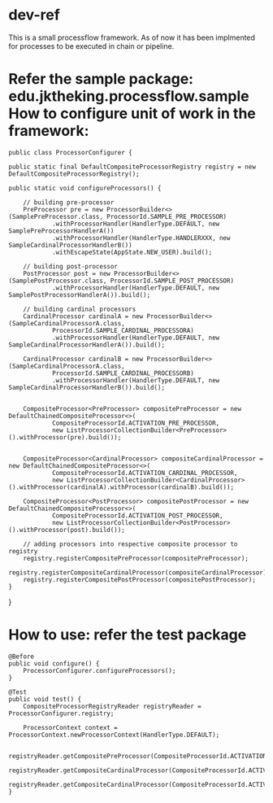 # dev-ref
This is a small processflow framework. As of now it has been implmented for processes to be executed in chain or pipeline.


Refer the sample package: edu.jktheking.processflow.sample
How to configure unit of work in the framework:
===============================================

	public class ProcessorConfigurer {

	public static final DefaultCompositeProcessorRegistry registry = new DefaultCompositeProcessorRegistry();

	public static void configureProcessors() {

		// building pre-processor
		PreProcessor pre = new ProcessorBuilder<>(SamplePreProcessor.class, ProcessorId.SAMPLE_PRE_PROCESSOR)
				.withProcessorHandler(HandlerType.DEFAULT, new SamplePreProcessorHandlerA())
				.withProcessorHandler(HandlerType.HANDLERXXX, new SampleCardinalProcessorHandlerB())
				.withEscapeState(AppState.NEW_USER).build();

		// building post-processor
		PostProcessor post = new ProcessorBuilder<>(SamplePostProcessor.class, ProcessorId.SAMPLE_POST_PROCESSOR)
				.withProcessorHandler(HandlerType.DEFAULT, new SamplePostProcessorHandlerA()).build();

		// building cardinal processors
		CardinalProcessor cardinalA = new ProcessorBuilder<>(SampleCardinalProcessorA.class,
				ProcessorId.SAMPLE_CARDINAL_PROCESSORA)
				.withProcessorHandler(HandlerType.DEFAULT, new SampleCardinalProcessorHandlerA()).build();

		CardinalProcessor cardinalB = new ProcessorBuilder<>(SampleCardinalProcessorA.class,
				ProcessorId.SAMPLE_CARDINAL_PROCESSORB)
				.withProcessorHandler(HandlerType.DEFAULT, new SampleCardinalProcessorHandlerB()).build();

		
		CompositeProcessor<PreProcessor> compositePreProcessor = new DefaultChainedCompositeProcessor<>(
				CompositeProcessorId.ACTIVATION_PRE_PROCESSOR,
				new ListProcessorCollectionBuilder<PreProcessor>().withProcessor(pre).build());
		
		
		CompositeProcessor<CardinalProcessor> compositeCardinalProcessor = new DefaultChainedCompositeProcessor<>(
				CompositeProcessorId.ACTIVATION_CARDINAL_PROCESSOR,
				new ListProcessorCollectionBuilder<CardinalProcessor>().withProcessor(cardinalA).withProcessor(cardinalB).build());
		
		CompositeProcessor<PostProcessor> compositePostProcessor = new DefaultChainedCompositeProcessor<>(
				CompositeProcessorId.ACTIVATION_POST_PROCESSOR,
				new ListProcessorCollectionBuilder<PostProcessor>().withProcessor(post).build());

		// adding processors into respective composite processor to registry
		registry.registerCompositePreProcessor(compositePreProcessor);
		registry.registerCompositeCardinalProcessor(compositeCardinalProcessor);
		registry.registerCompositePostProcessor(compositePostProcessor);
	}
}


How to use: refer the test package
========== 
	@Before
	public void configure() {
		ProcessorConfigurer.configureProcessors();
	}

	@Test
	public void test() {
		CompositeProcessorRegistryReader registryReader = ProcessorConfigurer.registry;
		
		ProcessorContext context = ProcessorContext.newProcessorContext(HandlerType.DEFAULT);
		
		registryReader.getCompositePreProcessor(CompositeProcessorId.ACTIVATION_PRE_PROCESSOR).process(context);
		registryReader.getCompositeCardinalProcessor(CompositeProcessorId.ACTIVATION_CARDINAL_PROCESSOR).process(context);
		registryReader.getCompositeCardinalProcessor(CompositeProcessorId.ACTIVATION_POST_PROCESSOR).process(context);
	}

